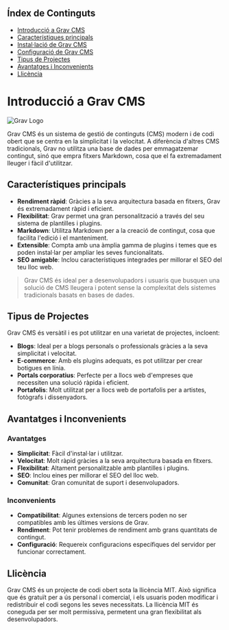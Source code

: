 ## Índex de Continguts

- [Introducció a Grav CMS](#introducció-a-grav-cms)
- [Característiques principals](#característiques-principals)
- [Instal·lació de Grav CMS](/install/install.md)
- [Configuració de Grav CMS](cms-config.md)
- [Tipus de Projectes](#tipus-de-projectes)
- [Avantatges i Inconvenients](#avantatges-i-inconvenients)
- [Llicència](#llicència)

# Introducció a Grav CMS

![Grav Logo](https://getgrav.org/user/pages/media/grav-logo.svg)

Grav CMS és un sistema de gestió de continguts (CMS) modern i de codi obert que se centra en la simplicitat i la velocitat. A diferència d'altres CMS tradicionals, Grav no utilitza una base de dades per emmagatzemar contingut, sinó que empra fitxers Markdown, cosa que el fa extremadament lleuger i fàcil d'utilitzar.

## Característiques principals

- **Rendiment ràpid**: Gràcies a la seva arquitectura basada en fitxers, Grav és extremadament ràpid i eficient.
- **Flexibilitat**: Grav permet una gran personalització a través del seu sistema de plantilles i plugins.
- **Markdown**: Utilitza Markdown per a la creació de contingut, cosa que facilita l'edició i el manteniment.
- **Extensible**: Compta amb una àmplia gamma de plugins i temes que es poden instal·lar per ampliar les seves funcionalitats.
- **SEO amigable**: Inclou característiques integrades per millorar el SEO del teu lloc web.

> Grav CMS és ideal per a desenvolupadors i usuaris que busquen una solució de CMS lleugera i potent sense la complexitat dels sistemes tradicionals basats en bases de dades.

## Tipus de Projectes

Grav CMS és versàtil i es pot utilitzar en una varietat de projectes, incloent:

- **Blogs**: Ideal per a blogs personals o professionals gràcies a la seva simplicitat i velocitat.
- **E-commerce**: Amb els plugins adequats, es pot utilitzar per crear botigues en línia.
- **Portals corporatius**: Perfecte per a llocs web d'empreses que necessiten una solució ràpida i eficient.
- **Portafolis**: Molt utilitzat per a llocs web de portafolis per a artistes, fotògrafs i dissenyadors.

## Avantatges i Inconvenients

### Avantatges

- **Simplicitat**: Fàcil d'instal·lar i utilitzar.
- **Velocitat**: Molt ràpid gràcies a la seva arquitectura basada en fitxers.
- **Flexibilitat**: Altament personalitzable amb plantilles i plugins.
- **SEO**: Inclou eines per millorar el SEO del lloc web.
- **Comunitat**: Gran comunitat de suport i desenvolupadors.

### Inconvenients

- **Compatibilitat**: Algunes extensions de tercers poden no ser compatibles amb les últimes versions de Grav.
- **Rendiment**: Pot tenir problemes de rendiment amb grans quantitats de contingut.
- **Configuració**: Requereix configuracions específiques del servidor per funcionar correctament.

## Llicència

Grav CMS és un projecte de codi obert sota la llicència MIT. Això significa que és gratuït per a ús personal i comercial, i els usuaris poden modificar i redistribuir el codi segons les seves necessitats. La llicència MIT és coneguda per ser molt permissiva, permetent una gran flexibilitat als desenvolupadors.

